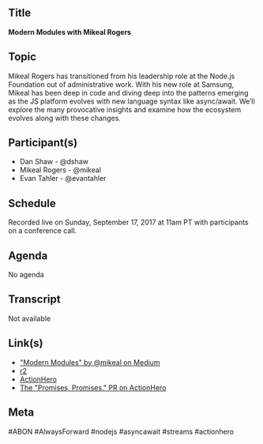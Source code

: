 ## Title

**Modern Modules with Mikeal Rogers**

## Topic

Mikeal Rogers has transitioned from his leadership role at the Node.js Foundation out of administrative work. With his new role at Samsung, Mikeal has been deep in code and diving deep into the patterns emerging as the JS platform evolves with new language syntax like async/await. We’ll explore the many provocative insights and examine how the ecosystem evolves along with these changes.

## Participant(s)

* Dan Shaw - @dshaw
* Mikeal Rogers - @mikeal
* Evan Tahler - @evantahler

## Schedule

Recorded live on Sunday, September 17, 2017 at 11am PT with participants on a conference call.

## Agenda

No agenda

## Transcript

Not available

## Link(s)

* ["Modern Modules" by @mikeal on Medium](https://medium.com/@mikeal/modern-modules-d99b6867b8f1)
* [r2](https://github.com/@mikeal/r2)
* [ActionHero](https://www.actionherojs.com/)
* [The "Promises, Promises." PR on ActionHero](https://github.com/actionhero/actionhero/pull/1088)

## Meta

#ABON #AlwaysForward #nodejs #asyncawait #streams #actionhero
